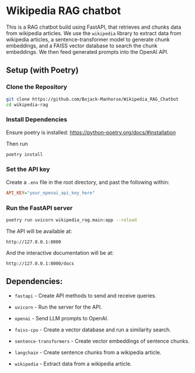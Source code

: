 # Wikipedia RAG chatbot

This is a RAG chatbot build using FastAPI, that retrieves and chunks data from wikipedia articles. We use the `wikipedia` library to extract data from wikipedia articles, a sentence-transformer model to generate chunk embeddings, and a FAISS vector database to search the chunk embeddings. We then feed generated prompts into the OpenAI API.

## Setup (with Poetry)

### Clone the Repository

```bash
git clone https://github.com/Bojack-Manhorse/Wikipedia_RAG_Chatbot
cd wikipedia-rag
```

### Install Dependencies

Ensure poetry is installed: https://python-poetry.org/docs/#installation

Then run

```bash
poetry install
```

### Set the API key

Create a `.env` file in the root directory, and past the following within:

```ini
API_KEY="your_openai_api_key_here"
```

### Run the FastAPI server

```bash
poetry run uvicorn wikipedia_rag.main:app --reload
```

The API will be available at:

`http://127.0.0.1:8000`

And the interactive documentation will be at:

`http://127.0.0.1:8000/docs`

## Dependencies:

- `fastapi` - Create API methods to send and receive queries.

- `uvicorn` - Run the server for the API.

- `openai` - Send LLM prompts to OpenAI.

- `faiss-cpu` - Create a vector database and run a similarity search.

- `sentence-transformers` - Create vector embeddings of sentence chunks.

- `langchain` - Create sentence chunks from a wikipedia article.

- `wikipedia` - Extract data from a wikipedia article.









